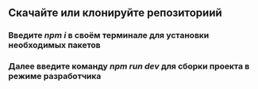 ## Скачайте или клонируйте репозиториий
### Введите _npm i_ в своём терминале для установки необходимых пакетов
### Далее введите команду _npm run dev_ для сборки проекта в режиме разработчика
